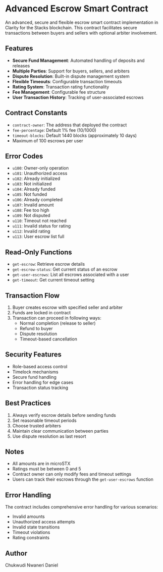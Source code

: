# Advanced Escrow Smart Contract

An advanced, secure and flexible escrow smart contract implementation in Clarity for the Stacks blockchain. This contract facilitates secure transactions between buyers and sellers with optional arbiter involvement.

## Features

- **Secure Fund Management**: Automated handling of deposits and releases
- **Multiple Parties**: Support for buyers, sellers, and arbiters
- **Dispute Resolution**: Built-in dispute management system
- **Flexible Timeouts**: Configurable transaction timeouts
- **Rating System**: Transaction rating functionality
- **Fee Management**: Configurable fee structure
- **User Transaction History**: Tracking of user-associated escrows

## Contract Constants

- `contract-owner`: The address that deployed the contract
- `fee-percentage`: Default 1% fee (10/1000)
- `timeout-blocks`: Default 1440 blocks (approximately 10 days)
- Maximum of 100 escrows per user

## Error Codes

- `u100`: Owner-only operation
- `u101`: Unauthorized access
- `u102`: Already initialized
- `u103`: Not initialized
- `u104`: Already funded
- `u105`: Not funded
- `u106`: Already completed
- `u107`: Invalid amount
- `u108`: Fee too high
- `u109`: Not disputed
- `u110`: Timeout not reached
- `u111`: Invalid status for rating
- `u112`: Invalid rating
- `u113`: User escrow list full

## Read-Only Functions

- `get-escrow`: Retrieve escrow details
- `get-escrow-status`: Get current status of an escrow
- `get-user-escrows`: List all escrows associated with a user
- `get-timeout`: Get current timeout setting

## Transaction Flow

1. Buyer creates escrow with specified seller and arbiter
2. Funds are locked in contract
3. Transaction can proceed in following ways:
   - Normal completion (release to seller)
   - Refund to buyer
   - Dispute resolution
   - Timeout-based cancellation

## Security Features

- Role-based access control
- Timelock mechanisms
- Secure fund handling
- Error handling for edge cases
- Transaction status tracking


## Best Practices

1. Always verify escrow details before sending funds
2. Set reasonable timeout periods
3. Choose trusted arbiters
4. Maintain clear communication between parties
5. Use dispute resolution as last resort

## Notes

- All amounts are in microSTX
- Ratings must be between 0 and 5
- Contract owner can only modify fees and timeout settings
- Users can track their escrows through the `get-user-escrows` function

## Error Handling

The contract includes comprehensive error handling for various scenarios:
- Invalid amounts
- Unauthorized access attempts
- Invalid state transitions
- Timeout violations
- Rating constraints

## Author

Chukwudi Nwaneri Daniel